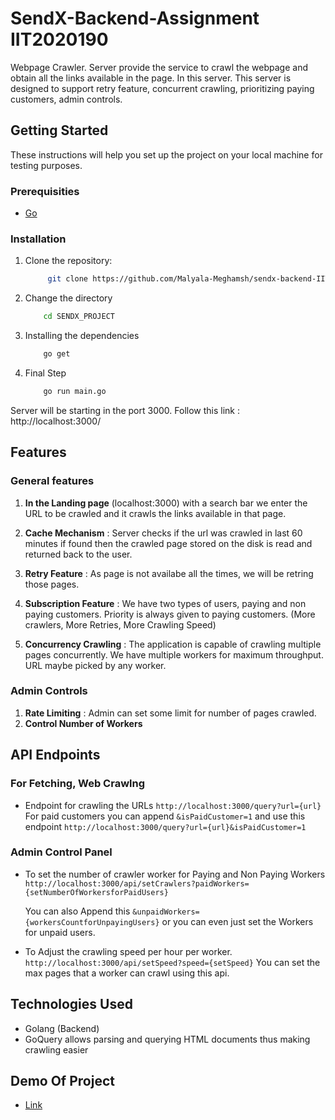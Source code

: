 # SendX-Backend-Assignment IIT2020190

Webpage Crawler. Server provide the service to crawl the webpage and obtain all the links available in the page. In this server. This server is designed to support retry feature, concurrent crawling, prioritizing paying customers, admin controls.

## Getting Started
These instructions will help you set up the project on your local machine for testing purposes.

### Prerequisities
- [Go]()

### Installation
1. Clone the repository:
   ```bash
        git clone https://github.com/Malyala-Meghamsh/sendx-backend-IIT2020190
    ```
2. Change the directory
    ```bash
        cd SENDX_PROJECT
    ```
3. Installing the dependencies
    ``` bash
        go get
    ```
4. Final Step
    ```bash
        go run main.go
    ```
Server will be starting in the port 3000.
Follow this link : 
http://localhost:3000/

## Features

### General features

1. **In the Landing page** (localhost:3000) with a search bar we enter the URL to be crawled and it crawls the links available in that page.

2. **Cache Mechanism** : Server checks if the url was crawled in last 60 minutes if found then the crawled page stored on the disk is read and returned back to the user.

3. **Retry Feature** : As page is not availabe all the times, we will be retring those pages.

4. **Subscription Feature** : We have two types of users, paying and non paying customers. Priority is always given to paying customers. (More crawlers, More Retries, More Crawling Speed)

5. **Concurrency Crawling** : The application is capable of crawling multiple pages concurrently. We have multiple workers for maximum throughput. URL maybe picked by any worker.

### Admin Controls
1. **Rate Limiting** : Admin can set some limit for number of pages crawled.
2. **Control Number of Workers** 

## API Endpoints

### For Fetching, Web Crawlng
- Endpoint for crawling the URLs 
    `http://localhost:3000/query?url={url}`
    For paid customers you can append `&isPaidCustomer=1` and use this endpoint 
    `http://localhost:3000/query?url={url}&isPaidCustomer=1`

### Admin Control Panel

- To set the number of crawler worker for Paying and Non Paying Workers
    `http://localhost:3000/api/setCrawlers?paidWorkers={setNumberOfWorkersforPaidUsers}`
    
    You can also Append this `&unpaidWorkers={workersCountforUnpayingUsers}` or you can even just set the Workers for unpaid users.

- To Adjust the crawling speed per hour per worker.
    `http://localhost:3000/api/setSpeed?speed={setSpeed}`
    You can set the max pages that a worker can crawl using this api.
 ## Technologies Used
 - Golang (Backend)
 - GoQuery allows parsing and querying HTML documents thus making crawling easier
 ## Demo Of Project
 - [Link](https://drive.google.com/file/d/1aFtJxGmLkx6FEFXYVEd1Ql3TD8-KZi-E/view?usp=drivesdk)
